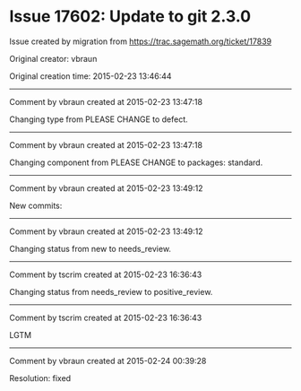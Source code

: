 # Issue 17602: Update to git 2.3.0

Issue created by migration from https://trac.sagemath.org/ticket/17839

Original creator: vbraun

Original creation time: 2015-02-23 13:46:44




---

Comment by vbraun created at 2015-02-23 13:47:18

Changing type from PLEASE CHANGE to defect.


---

Comment by vbraun created at 2015-02-23 13:47:18

Changing component from PLEASE CHANGE to packages: standard.


---

Comment by vbraun created at 2015-02-23 13:49:12

New commits:


---

Comment by vbraun created at 2015-02-23 13:49:12

Changing status from new to needs_review.


---

Comment by tscrim created at 2015-02-23 16:36:43

Changing status from needs_review to positive_review.


---

Comment by tscrim created at 2015-02-23 16:36:43

LGTM


---

Comment by vbraun created at 2015-02-24 00:39:28

Resolution: fixed
